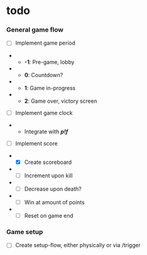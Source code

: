 # todo

### General game flow
- [ ] Implement game period
- - **-1**: Pre-game, lobby
- - **0**: Countdown?
- - **1**: Game in-progress
- - **2**: Game over, victory screen

- [ ] Implement game clock
- - Integrate with ***p!f***

- [ ] Implement score
- - [x] Create scoreboard
- - [ ] Increment upon kill
- - [ ] Decrease upon death?
- - [ ] Win at amount of points
- - [ ] Reset on game end

### Game setup
- [ ] Create setup-flow, either physically or via /trigger